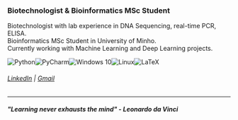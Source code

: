 ### Biotechnologist & Bioinformatics MSc Student

Biotechnologist with lab experience in DNA Sequencing, real-time PCR, ELISA.  
Bioinformatics MSc Student in University of Minho.  
Currently working with Machine Learning and Deep Learning projects.  

![Python](https://img.shields.io/badge/python-%2314354C.svg?style=for-the-badge&logo=python&logoColor=white)![PyCharm](https://img.shields.io/badge/pycharm-143?style=for-the-badge&logo=pycharm&logoColor=black&color=black&labelColor=green)![Windows 10](https://img.shields.io/badge/Windows-0078D6?style=for-the-badge&logo=windows&logoColor=white)![Linux](https://img.shields.io/badge/Linux-FCC624?style=for-the-badge&logo=linux&logoColor=black)![LaTeX](https://img.shields.io/badge/latex-%23008080.svg?style=for-the-badge&logo=latex&logoColor=white)

###### <a href="https://www.linkedin.com/in/josegracaduarte/">LinkedIn</a> | <a href="mailto:joseduartead@gmail.com">Gmail</a>
- - - - -
##### ***"Learning never exhausts the mind" - Leonardo da Vinci***

